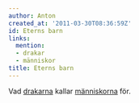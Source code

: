 ```yaml
---
author: Anton
created_at: '2011-03-30T08:36:59Z'
id: Eterns barn
links:
  mention:
  - drakar
  - människor
title: Eterns barn
---
```


Vad [drakarna] kallar [människorna] för.

  [drakarna]: drakar
  [människorna]: människor
